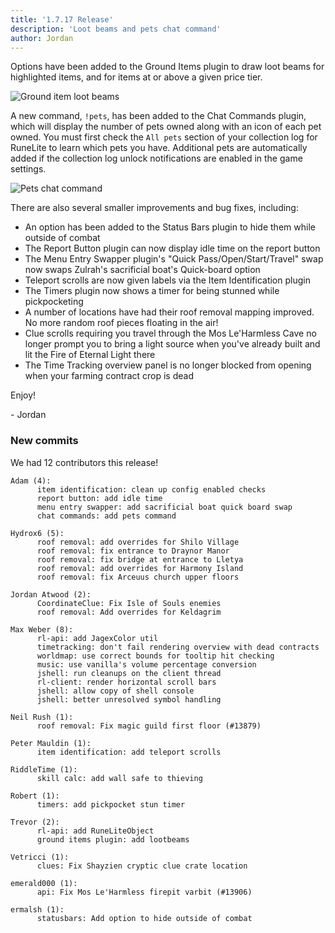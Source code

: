 ```yaml
---
title: '1.7.17 Release'
description: 'Loot beams and pets chat command'
author: Jordan
---
```


Options have been added to the Ground Items plugin to draw loot beams for highlighted items, and for
items at or above a given price tier.

![Ground item loot beams](/img/blog/1.7.17-Release/loot-beams.gif)

A new command, `!pets`, has been added to the Chat Commands plugin, which will display the number of
pets owned along with an icon of each pet owned. You must first check the `All pets` section of your collection
log for RuneLite to learn which pets you have. Additional pets are automatically added if the collection log unlock
notifications are enabled in the game settings.

![Pets chat command](/img/blog/1.7.17-Release/pets-chat-command.png)

There are also several smaller improvements and bug fixes, including:

- An option has been added to the Status Bars plugin to hide them while outside of combat
- The Report Button plugin can now display idle time on the report button
- The Menu Entry Swapper plugin's "Quick Pass/Open/Start/Travel" swap now swaps Zulrah's sacrificial
  boat's Quick-board option
- Teleport scrolls are now given labels via the Item Identification plugin
- The Timers plugin now shows a timer for being stunned while pickpocketing
- A number of locations have had their roof removal mapping improved. No more random roof pieces
  floating in the air!
- Clue scrolls requiring you travel through the Mos Le'Harmless Cave no longer prompt you to bring
  a light source when you've already built and lit the Fire of Eternal Light there
- The Time Tracking overview panel is no longer blocked from opening when your farming contract crop
  is dead

Enjoy!

\- Jordan

### New commits

We had 12 contributors this release!

```
Adam (4):
      item identification: clean up config enabled checks
      report button: add idle time
      menu entry swapper: add sacrificial boat quick board swap
      chat commands: add pets command

Hydrox6 (5):
      roof removal: add overrides for Shilo Village
      roof removal: fix entrance to Draynor Manor
      roof removal: fix bridge at entrance to Lletya
      roof removal: add overrides for Harmony Island
      roof removal: fix Arceuus church upper floors

Jordan Atwood (2):
      CoordinateClue: Fix Isle of Souls enemies
      roof removal: Add overrides for Keldagrim

Max Weber (8):
      rl-api: add JagexColor util
      timetracking: don't fail rendering overview with dead contracts
      worldmap: use correct bounds for tooltip hit checking
      music: use vanilla's volume percentage conversion
      jshell: run cleanups on the client thread
      rl-client: render horizontal scroll bars
      jshell: allow copy of shell console
      jshell: better unresolved symbol handling

Neil Rush (1):
      roof removal: Fix magic guild first floor (#13879)

Peter Mauldin (1):
      item identification: add teleport scrolls

RiddleTime (1):
      skill calc: add wall safe to thieving

Robert (1):
      timers: add pickpocket stun timer

Trevor (2):
      rl-api: add RuneLiteObject
      ground items plugin: add lootbeams

Vetricci (1):
      clues: Fix Shayzien cryptic clue crate location

emerald000 (1):
      api: Fix Mos Le'Harmless firepit varbit (#13906)

ermalsh (1):
      statusbars: Add option to hide outside of combat
```
